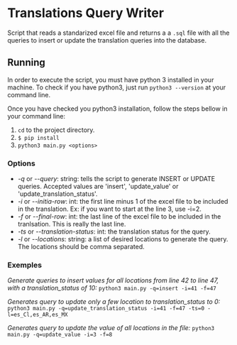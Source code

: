 # Translations Query Writer
Script that reads a standarized excel file and returns a a `.sql` file with all the queries to insert or update the translation queries into the database.

## Running
In order to execute the script, you must have python 3 installed in your machine. To check if you have python3, just run `python3 --version` at your command line.

Once you have checked you python3 installation, follow the steps bellow in your command line:

1. `cd` to the project directory.
2. `$ pip install`
3. `python3 main.py <options>`

### Options

* *-q* or *--query*: string: tells the script to generate INSERT or UPDATE queries. Accepted values are 'insert', 'update_value' or 'update_translation_status'.
* *-i* or *--initia-row*: int: the first line minus 1 of the excel file to be included in the translation. Ex: if you want to start at the line 3, use -i=2.
* *-f* or *--final-row*: int: the last line of the excel file to be included in the tranlsation. This is really the last line.
* *-ts* or *--translation-status*: int: the translation status for the query.
* *-l* or *--locations*: string: a list of desired locations to generate the query. The locations should be comma separated.

### Exemples
*Generate queries to insert values for all locations from line 42 to line 47, with a translation_status of 10:*
```python3 main.py -q=insert -i=41 -f=47```

*Generates query to update only a few location to translation_status to 0:*
```python3 main.py -q=update_translation_status -i=41 -f=47 -ts=0 -l=es_Cl,es_AR,es_MX```

*Generates query to update the value of all locations in the file:*
```python3 main.py -q=update_value -i=3 -f=8```